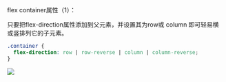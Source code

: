 
flex container属性（1）：

只要把flex-direction属性添加到父元素，并设置其为row或 column 即可轻易横或竖排列它的子元素。

```css
.container {
  flex-direction: row | row-reverse | column | column-reverse;
}
```
![](http://qfbeps0qh.hb-bkt.clouddn.com/go/flex-direction.svg)